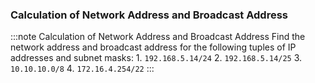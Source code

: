 ### Calculation of Network Address and Broadcast Address

:::note Calculation of Network Address and Broadcast Address
Find the network address and broadcast address for the following tuples of IP addresses and subnet masks:
    1. `192.168.5.14/24`
    2. `192.168.5.14/25`
    3. `10.10.10.0/8`
    4. `172.16.4.254/22`
:::

<!--
IM: I don't think this can be a part of the master course because it relies on Packet Tracer

### 03. Utility of Subnet Mask

**Topologie**:
![download](/rl/labs/03/contents/rl_lab-03_utilitatea_mastii1.pkt)

- The topology contains 3 computers connected through a switch, and IP addresses are configured. After all the connections become active (all the indicator lights turn green), send a packet between any two stations.
- Note that there is no connectivity between station PC1 and the other two stations (PC0 and PC2).

- View the IP addresses and subnet masks configured on each of the stations.
- The reason why packet transmission from `PC1` does not work is that station `PC1` is on a different network compared to stations `PC0` and `PC2`.
- Although it may appear to be in the same network, the subnet mask differs. We will demonstrate this by calculating the network addresses:
    - `PC0`: `172.16.10.10 & 255.255.0.0 (/16)` = `172.16.0.0`
    - `PC1`: `172.16.20.20 & 255.255.255.0 (/24)` = `172.16.20.0`
    - `PC2`: `172.16.30.30 & 255.255.0.0 (/16)` = `172.16.0.0`
- It can be observed that stations PC0 and PC2 are part of the same network, while PC1 is in a different network, as indicated by the subnet mask.

__NOTE__ The membership of an IP address to a network can only be determined by using both the IP address and the subnet mask. A configuration without a subnet mask is incomplete.
-->
